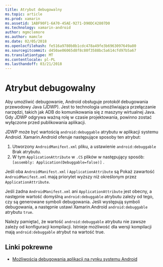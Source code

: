 ```yaml
---
title: Atrybut debugowalny
ms.topic: article
ms.prod: xamarin
ms.assetid: 1ABF90F1-6A70-45AE-9271-D90DC42807D0
ms.technology: xamarin-android
author: mgmclemore
ms.author: mamcle
ms.date: 02/05/2018
ms.openlocfilehash: fe516a9780b8b1cdc478a49fe3b6963097649a80
ms.sourcegitcommit: d450ae06065d8f8c80f3588bc5a614cfd97b5a67
ms.translationtype: MT
ms.contentlocale: pl-PL
ms.lasthandoff: 03/21/2018
---
```

# <a name="debuggable-attribute"></a>Atrybut debugowalny



Aby umożliwić debugowanie, Android obsługuje protokół debugowania przewodowy Java (JDWP). Jest to technologia umożliwiająca przełączanie narzędzi, takich jak ADB do komunikowania się z maszyny wirtualnej Java. Gdy JDWP odgrywa ważną rolę w czasie projektowania, powinno zostać wyłączone przed publikowania aplikacji.

JDWP może być wartością `android:debuggable` atrybutu w aplikacji systemu Android. Xamarin.Android oferuje następujące sposoby ten atrybut:

1.  Utworzony `AndroidManifext.xml` pliku, a ustawienie `android:debuggable` Brak atrybutu.
2.  W tym `ApplicationAttribute` w `.CS` plików w następujący sposób: `[assembly: Application(Debuggable=false)]` .


Jeśli oba `AndroidManifest.xml` i `ApplicationAttribute` są Pokaż zawartość `AndroidManifest.xml` mają priorytet wyższy niż określonym przez `ApplicationAttribute`.

Jeśli żadna `AndroidManifest.xml` ani `ApplicationAttribute` jest obecny, a następnie wartość domyślną `android:debuggable` atrybutu zależy od tego, czy są generowane symboli debugowania. Jeśli występują symboli debugowania, a następnie ustawi Xamarin.Android `android:debuggable` atrybutu `true`.

Należy pamiętać, że wartość `android:debuggable` atrybutu nie zawsze zależy od konfiguracji kompilacji. Istnieje możliwość dla wersji kompilacji mają `android:debuggable` atrybut na wartość true.


## <a name="related-links"></a>Linki pokrewne

- [Możliwością debugowania aplikacji na rynku systemu Android](http://labs.mwrinfosecurity.com/blog/2011/07/07/debuggable-apps-in-android-market/)
